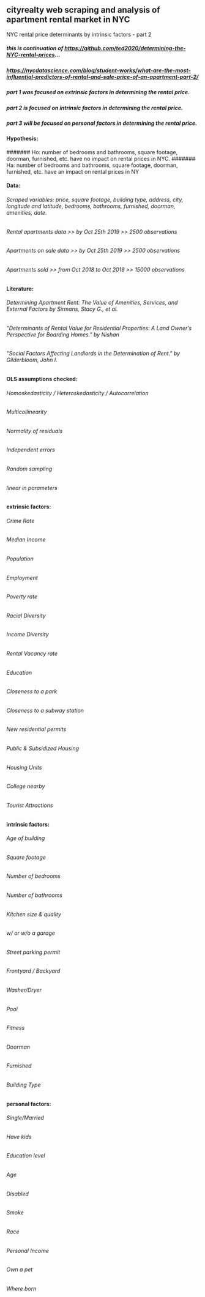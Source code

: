 ##  cityrealty web scraping and analysis of apartment rental market in NYC
 NYC rental price determinants by intrinsic factors - part 2
 
 ##### this is continuation of https://github.com/ted2020/determining-the-NYC-rental-prices...
 
 ##### https://nycdatascience.com/blog/student-works/what-are-the-most-influential-predictors-of-rental-and-sale-price-of-an-apartment-part-2/
 
 ##### part 1 was focused on extrinsic factors in determining the rental price.
 ##### part 2 is focused on intrinsic factors in determining the rental price.
 ##### part 3 will be focused on personal factors in determining the rental price.
 
 
 #### Hypothesis: 
 ####### Ho: number of bedrooms and bathrooms, square footage, doorman, furnished, etc. have no impact on rental prices in NYC.
 ####### Ha: number of bedrooms and bathrooms, square footage, doorman, furnished, etc. have an impact on rental prices in NY
 
 
 #### Data:
 ###### Scraped variables: price, square footage, building type, address, city, longitude and latitude, bedrooms, bathrooms, furnished, doorman, amenities, date.
 ###### Rental apartments data >> by Oct 25th 2019 >> 2500 observations
 ###### Apartments on sale data >> by Oct 25th 2019 >> 2500 observations
 ###### Apartments sold >> from Oct 2018 to Oct 2019 >> 15000 observations

 #### Literature:
 ###### Determining Apartment Rent: The Value of Amenities, Services, and External Factors by Sirmans, Stacy G., et al. 
 ###### “Determinants of Rental Value for Residential Properties: A Land Owner’s Perspective for Boarding Homes." by Nishan 
 ###### "Social Factors Affecting Landlords in the Determination of Rent." by Gilderbloom, John I. 


 #### OLS assumptions checked:
 ###### Homoskedasticity / Heteroskedasticity / Autocorrelation
 ###### Multicollinearity
 ###### Normality of residuals
 ###### Independent errors
 ###### Random sampling
 ###### linear in parameters
 
 
 #### extrinsic factors: 
 ###### Crime Rate
 ###### Median Income
 ###### Population
 ###### Employment
 ###### Poverty rate
 ###### Racial Diversity
 ###### Income Diversity
 ###### Rental Vacancy rate
 ###### Education
 ###### Closeness to a park 
 ###### Closeness to a subway station
 ###### New residential permits
 ###### Public & Subsidized Housing
 ###### Housing Units
 ###### College nearby
 ###### Tourist Attractions
 
 
 
 #### intrinsic factors: 
 ###### Age of building
 ###### Square footage
 ###### Number of bedrooms
 ###### Number of bathrooms
 ###### Kitchen size & quality
 ###### w/ or w/o a garage
 ###### Street parking permit
 ###### Frontyard / Backyard
 ###### Washer/Dryer
 ###### Pool
 ###### Fitness
 ###### Doorman
 ###### Furnished
 ###### Building Type


 #### personal  factors: 
 ###### Single/Married
 ###### Have kids
 ###### Education level
 ###### Age
 ###### Disabled
 ###### Smoke
 ###### Race
 ###### Personal Income
 ###### Own a pet
 ###### Where born

